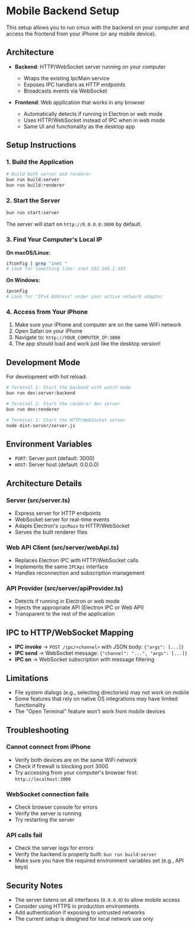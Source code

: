 # Mobile Backend Setup

This setup allows you to run cmux with the backend on your computer and access the frontend from your iPhone (or any mobile device).

## Architecture

- **Backend**: HTTP/WebSocket server running on your computer
  - Wraps the existing IpcMain service
  - Exposes IPC handlers as HTTP endpoints
  - Broadcasts events via WebSocket

- **Frontend**: Web application that works in any browser
  - Automatically detects if running in Electron or web mode
  - Uses HTTP/WebSocket instead of IPC when in web mode
  - Same UI and functionality as the desktop app

## Setup Instructions

### 1. Build the Application

```bash
# Build both server and renderer
bun run build:server
bun run build:renderer
```

### 2. Start the Server

```bash
bun run start:server
```

The server will start on `http://0.0.0.0:3000` by default.

### 3. Find Your Computer's Local IP

**On macOS/Linux:**
```bash
ifconfig | grep "inet "
# Look for something like: inet 192.168.1.XXX
```

**On Windows:**
```bash
ipconfig
# Look for "IPv4 Address" under your active network adapter
```

### 4. Access from Your iPhone

1. Make sure your iPhone and computer are on the same WiFi network
2. Open Safari on your iPhone
3. Navigate to: `http://YOUR_COMPUTER_IP:3000`
4. The app should load and work just like the desktop version!

## Development Mode

For development with hot reload:

```bash
# Terminal 1: Start the backend with watch mode
bun run dev:server:backend

# Terminal 2: Start the renderer dev server
bun run dev:renderer

# Terminal 3: Start the HTTP/WebSocket server
node dist-server/server.js
```

## Environment Variables

- `PORT`: Server port (default: 3000)
- `HOST`: Server host (default: 0.0.0.0)

## Architecture Details

### Server (src/server.ts)

- Express server for HTTP endpoints
- WebSocket server for real-time events
- Adapts Electron's `ipcMain` to HTTP/WebSocket
- Serves the built renderer files

### Web API Client (src/server/webApi.ts)

- Replaces Electron IPC with HTTP/WebSocket calls
- Implements the same `IPCApi` interface
- Handles reconnection and subscription management

### API Provider (src/server/apiProvider.ts)

- Detects if running in Electron or web mode
- Injects the appropriate API (Electron IPC or Web API)
- Transparent to the rest of the application

## IPC to HTTP/WebSocket Mapping

- **IPC invoke** → `POST /ipc/<channel>` with JSON body: `{"args": [...]}`
- **IPC send** → WebSocket message: `{"channel": "...", "args": [...]}`
- **IPC on** → WebSocket subscription with message filtering

## Limitations

- File system dialogs (e.g., selecting directories) may not work on mobile
- Some features that rely on native OS integrations may have limited functionality
- The "Open Terminal" feature won't work from mobile devices

## Troubleshooting

### Cannot connect from iPhone

- Verify both devices are on the same WiFi network
- Check if firewall is blocking port 3000
- Try accessing from your computer's browser first: `http://localhost:3000`

### WebSocket connection fails

- Check browser console for errors
- Verify the server is running
- Try restarting the server

### API calls fail

- Check the server logs for errors
- Verify the backend is properly built: `bun run build:server`
- Make sure you have the required environment variables set (e.g., API keys)

## Security Notes

- The server listens on all interfaces (`0.0.0.0`) to allow mobile access
- Consider using HTTPS in production environments
- Add authentication if exposing to untrusted networks
- The current setup is designed for local network use only
